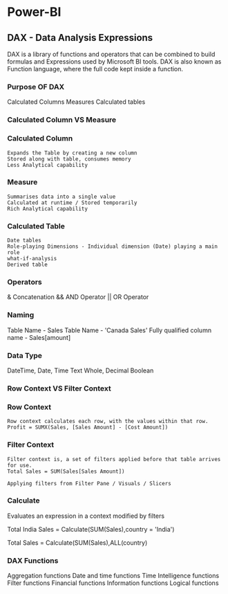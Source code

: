 # **Power-BI**

## **DAX** - Data Analysis Expressions

DAX is a library of functions and operators that can be combined to build formulas and Expressions used by Microsoft BI tools.
DAX is also known as Function language, where the full code kept inside a function.

### **Purpose OF DAX** 
  Calculated Columns
  Measures
  Calculated tables

### **Calculated Column  VS Measure**

  ### **Calculated Column**
    Expands the Table by creating a new column
    Stored along with table, consumes memory
    Less Analytical capability

  ### **Measure**
    Summarises data into a single value
    Calculated at runtime / Stored temporarily
    Rich Analytical capability

  ### **Calculated Table**
    Date tables
    Role-playing Dimensions - Individual dimension (Date) playing a main role
    what-if-analysis
    Derived table

### **Operators**

  & Concatenation
  && AND Operator
  || OR Operator

### **Naming**

  Table Name   - Sales
  Table Name   - 'Canada Sales'
  Fully qualified column name - Sales[amount]

### **Data Type**

  DateTime, Date, Time
  Text
  Whole, Decimal
  Boolean

### **Row Context VS Filter Context**

  ### Row Context

    Row context calculates each row, with the values within that row.
    Profit = SUMX(Sales, [Sales Amount] - [Cost Amount])

  ### Filter Context

    Filter context is, a set of filters applied before that table arrives for use.
    Total Sales = SUM(Sales[Sales Amount])

    Applying filters from Filter Pane / Visuals / Slicers
    
### **Calculate**

  Evaluates an expression in a context modified by filters

  Total India Sales = Calculate(SUM(Sales),country = 'India')

  Total Sales = Calculate(SUM(Sales),ALL(country)


### **DAX Functions**

  
  Aggregation functions
  Date and time functions
  Time Intelligence functions
  Filter functions
  Financial functions
  Information functions
  Logical functions

  
  
  
  
  
    


